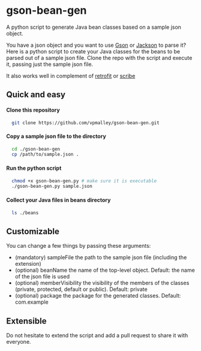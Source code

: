# gson-bean-gen
A python script to generate Java bean classes based on a sample json object.

You have a json object and you want to use [Gson] or [Jackson] to parse it? Here is a python script to create your Java classes for the beans to be parsed out of a sample json file. Clone the repo with the script and execute it, passing just the sample json file.

It also works well in complement of [retrofit] or [scribe]

## Quick and easy

#### Clone this repository

```bash
  git clone https://github.com/vpmalley/gson-bean-gen.git
```

#### Copy a sample json file to the directory

```bash
  cd ./gson-bean-gen
  cp /path/to/sample.json .
```

#### Run the python script

```bash
  chmod +x gson-bean-gen.py # make sure it is executable
  ./gson-bean-gen.py sample.json
```

#### Collect your Java files in beans directory

```bash
  ls ./beans
```

## Customizable

You can change a few things by passing these arguments:
  
- (mandatory) sampleFile the path to the sample json file (including the extension)
- (optional) beanName the name of the top-level object. Default: the name of the json file is used
- (optional) memberVisibility the visibility of the members of the classes (private, protected, default or public). Default: private
- (optional) package the package for the generated classes. Default: com.example


## Extensible

Do not hesitate to extend the script and add a pull request to share it with everyone.


[Gson]: https://sites.google.com/site/gson/gson-user-guide
[Jackson]: http://wiki.fasterxml.com/JacksonHome
[retrofit]: http://square.github.io/retrofit/
[scribe]: https://github.com/fernandezpablo85/scribe-java
